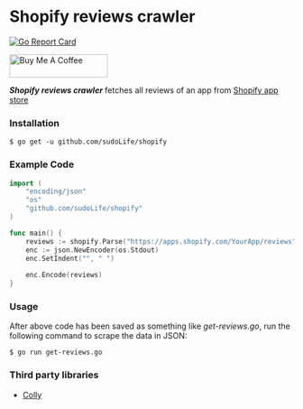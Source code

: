 Shopify reviews crawler
======
[![Go Report Card](https://goreportcard.com/badge/github.com/sudoLife/shopify)](https://goreportcard.com/report/github.com/sudoLife/shopify)  

<a href="https://www.buymeacoffee.com/sudoLife" target="_blank"><img src="https://cdn.buymeacoffee.com/buttons/default-orange.png" alt="Buy Me A Coffee" height="41" width="174"></a>


***Shopify reviews crawler*** fetches all reviews of an app from [Shopify app store](https://apps.shopify.com/)

### Installation

``` shell
$ go get -u github.com/sudoLife/shopify
```

### Example Code

``` go
import (
	"encoding/json"
	"os"
	"github.com/sudoLife/shopify"
)

func main() {
	reviews := shopify.Parse("https://apps.shopify.com/YourApp/reviews")
	enc := json.NewEncoder(os.Stdout)
	enc.SetIndent("", " ")
	
	enc.Encode(reviews)
}
```
### Usage

After above code has been saved as something like *get-reviews.go*, run the following command to scrape the data in JSON:
``` shell
$ go run get-reviews.go
```

### Third party libraries
* [Colly](https://github.com/gocolly/colly/)
